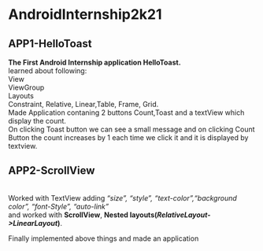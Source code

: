 # AndroidInternship2k21
<h2>APP1-HelloToast</h2>
<b>The First Android Internship application HelloToast.</b> <br/>
learned about following:<br/>
  View<br/>
	ViewGroup<br/>
	Layouts<br/>
		Constraint, Relative, Linear,Table, Frame, Grid.<br/>
Made Application contaning 2 buttons Count,Toast and a textView which display the count.<br/>
On clicking Toast button we can see a small message and on clicking Count Button the count increases by 1 each time we click it and it is displayed by textview. 

<h2>APP2-ScrollView</h2><br/>
Worked with TextView adding <i> &#8220;size&#8221;, &#8220;style&#8221;, &#8220;text-color&#8221;,&#8220;background color&#8221;, &#8220;font-Style&#8221;, &#8220;auto-link&#8221;</i><br/>
and worked with <b>ScrollView</b>, <b>Nested layouts(<i>RelativeLayout->LinearLayout</i>)</b>.<br/>

Finally implemented above things and made an application
